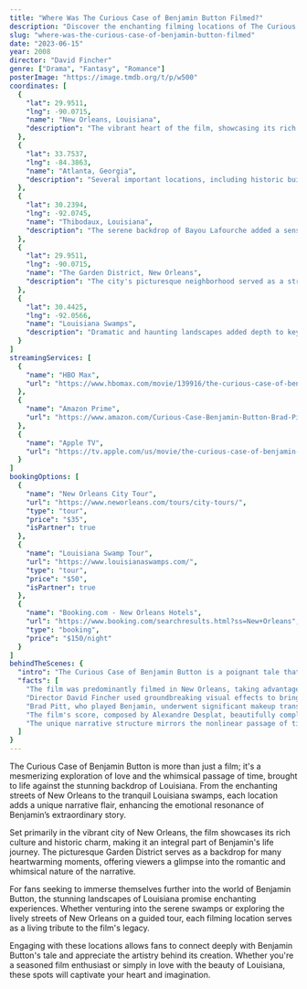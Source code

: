 ```yaml
---
title: "Where Was The Curious Case of Benjamin Button Filmed?"
description: "Discover the enchanting filming locations of The Curious Case of Benjamin Button, where time bends and the beautiful landscapes captivate viewers."
slug: "where-was-the-curious-case-of-benjamin-button-filmed"
date: "2023-06-15"
year: 2008
director: "David Fincher"
genre: ["Drama", "Fantasy", "Romance"]
posterImage: "https://image.tmdb.org/t/p/w500"
coordinates: [
  { 
    "lat": 29.9511, 
    "lng": -90.0715, 
    "name": "New Orleans, Louisiana", 
    "description": "The vibrant heart of the film, showcasing its rich culture, architecture, and charm throughout various pivotal scenes."
  },
  { 
    "lat": 33.7537, 
    "lng": -84.3863, 
    "name": "Atlanta, Georgia", 
    "description": "Several important locations, including historic buildings and parks, were used to depict multiple eras in Benjamin's life."
  },
  { 
    "lat": 30.2394, 
    "lng": -92.0745, 
    "name": "Thibodaux, Louisiana", 
    "description": "The serene backdrop of Bayou Lafourche added a sense of tranquility and beauty to Benjamin's journey."
  },
  { 
    "lat": 29.9511, 
    "lng": -90.0715, 
    "name": "The Garden District, New Orleans", 
    "description": "The city's picturesque neighborhood served as a striking location for scenes depicting Benjamin's youth and romance."
  },
  { 
    "lat": 30.4425, 
    "lng": -92.0566, 
    "name": "Louisiana Swamps", 
    "description": "Dramatic and haunting landscapes added depth to key moments, reflecting Benjamin's unique condition."
  }
]
streamingServices: [
  {
    "name": "HBO Max",
    "url": "https://www.hbomax.com/movie/139916/the-curious-case-of-benjamin-button"
  },
  {
    "name": "Amazon Prime",
    "url": "https://www.amazon.com/Curious-Case-Benjamin-Button-Brad-Pitt/dp/B001Q0D98G"
  },
  {
    "name": "Apple TV",
    "url": "https://tv.apple.com/us/movie/the-curious-case-of-benjamin-button/umc.cmc.6kmubi3ty1gj4fntghdo1pjir"
  }
]
bookingOptions: [
  {
    "name": "New Orleans City Tour",
    "url": "https://www.neworleans.com/tours/city-tours/",
    "type": "tour",
    "price": "$35",
    "isPartner": true
  },
  {
    "name": "Louisiana Swamp Tour",
    "url": "https://www.louisianaswamps.com/",
    "type": "tour",
    "price": "$50",
    "isPartner": true
  },
  {
    "name": "Booking.com - New Orleans Hotels",
    "url": "https://www.booking.com/searchresults.html?ss=New+Orleans",
    "type": "booking",
    "price": "$150/night"
  }
]
behindTheScenes: {
  "intro": "The Curious Case of Benjamin Button is a poignant tale that explores the complexities of time and love through the unique lens of a man aging in reverse. Filmed across some of the most captivating locations in Louisiana, the film captures the essence of a bygone era while intertwining the magic and melancholy of life.",
  "facts": [
    "The film was predominantly filmed in New Orleans, taking advantage of the city's historic architecture and vibrant culture.",
    "Director David Fincher used groundbreaking visual effects to bring the concept of reverse aging to life, making it one of the film's most compelling aspects.",
    "Brad Pitt, who played Benjamin, underwent significant makeup transformations throughout the film to depict the character's aging process.",
    "The film's score, composed by Alexandre Desplat, beautifully complements the emotional depth evident in each scene.",
    "The unique narrative structure mirrors the nonlinear passage of time, which is essential to understanding Benjamin's extraordinary journey."
  ]
}
---
```


<BenjaminButtonGuide />

The Curious Case of Benjamin Button is more than just a film; it's a mesmerizing exploration of love and the whimsical passage of time, brought to life against the stunning backdrop of Louisiana. From the enchanting streets of New Orleans to the tranquil Louisiana swamps, each location adds a unique narrative flair, enhancing the emotional resonance of Benjamin’s extraordinary story.

Set primarily in the vibrant city of New Orleans, the film showcases its rich culture and historic charm, making it an integral part of Benjamin's life journey. The picturesque Garden District serves as a backdrop for many heartwarming moments, offering viewers a glimpse into the romantic and whimsical nature of the narrative.

For fans seeking to immerse themselves further into the world of Benjamin Button, the stunning landscapes of Louisiana promise enchanting experiences. Whether venturing into the serene swamps or exploring the lively streets of New Orleans on a guided tour, each filming location serves as a living tribute to the film's legacy.

Engaging with these locations allows fans to connect deeply with Benjamin Button's tale and appreciate the artistry behind its creation. Whether you're a seasoned film enthusiast or simply in love with the beauty of Louisiana, these spots will captivate your heart and imagination.